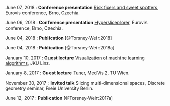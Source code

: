 
June 07, 2018
: **Conference presentation** [Risk fixers and sweet spotters](/talks/2018-06-07_risk_fixers_eurovis.html), Eurovis conference, Brno, Czechia.

June 06, 2018
: **Conference presentation** [Hypersliceplorer](/talks/2018-06-06_hypersliceplorer_eurovis.html), Eurovis conference, Brno, Czechia.

June 04, 2018
: **Publication** [@Torsney-Weir:2018]

June 04, 2018
: **Publication** [@Torsney-Weir:2018a]

January 10, 2017
: **Guest lecture** [Visualization of machine learning algorithms](/talks/2018-01-10_machine_learning_vis.html), JKU Linz.

January 8, 2017
: **Guest lecture** [Tuner](/talks/2018-01-08_medvis_tuner.html), MedVis 2, TU Wien.

November 30, 2017
: **Invited talk** Slicing multi-dimensional spaces, 
  Discrete geometry seminar, Freie University Berlin.

June 12, 2017
: **Publication** [@Torsney-Weir:2017a]

